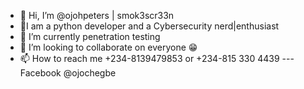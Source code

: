 - 👋 Hi, I’m @ojohpeters | smok3scr33n
- 👀I am a python developer and a Cybersecurity nerd|enthusiast 
- 🌱 I’m currently penetration testing
- 💞️ I’m looking to collaborate on everyone 😁
- 📫 How to reach me +234-8139479853 or +234-815 330 4439
---Facebook @ojochegbe

<!---
ojohpeters/ojohpeters is a ✨ special ✨ repository because its `README.md` (this file) appears on your GitHub profile.
You can click the Preview link to take a look at your changes.
--->
